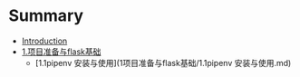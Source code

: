 # Summary

* [Introduction](README.md)
* [1.项目准备与flask基础](1.项目准备与flask基础)
    * [1.1pipenv 安装与使用](1项目准备与flask基础/1.1pipenv 安装与使用.md)

